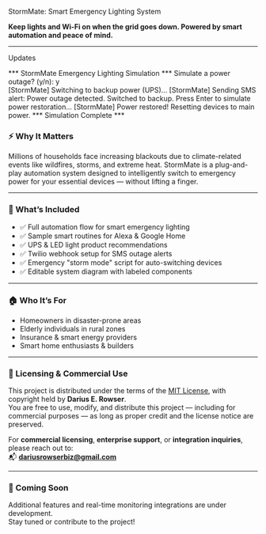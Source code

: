  StormMate: Smart Emergency Lighting System

**Keep lights and Wi-Fi on when the grid goes down. Powered by smart automation and peace of mind.**

---
Updates

*** StormMate Emergency Lighting Simulation ***
Simulate a power outage? (y/n): y  
[StormMate] Switching to backup power (UPS)...
[StormMate] Sending SMS alert: Power outage detected. Switched to backup.
Press Enter to simulate power restoration...
[StormMate] Power restored! Resetting devices to main power.
*** Simulation Complete ***


### ⚡ Why It Matters

Millions of households face increasing blackouts due to climate-related events like wildfires, storms, and extreme heat. StormMate is a plug-and-play automation system designed to intelligently switch to emergency power for your essential devices — without lifting a finger.

---

### 🧠 What’s Included

- ✅ Full automation flow for smart emergency lighting
- ✅ Sample smart routines for Alexa & Google Home
- ✅ UPS & LED light product recommendations
- ✅ Twilio webhook setup for SMS outage alerts
- ✅ Emergency "storm mode" script for auto-switching devices
- ✅ Editable system diagram with labeled components

---

### 🏠 Who It’s For

- Homeowners in disaster-prone areas
- Elderly individuals in rural zones
- Insurance & smart energy providers
- Smart home enthusiasts & builders

---

### 💼 Licensing & Commercial Use

This project is distributed under the terms of the [MIT License](./LICENSE), with copyright held by **Darius E. Rowser**.  
You are free to use, modify, and distribute this project — including for commercial purposes — as long as proper credit and the license notice are preserved.

For **commercial licensing**, **enterprise support**, or **integration inquiries**, please reach out to:  
📬 **dariusrowserbiz@gmail.com**

---

### 🚀 Coming Soon

Additional features and real-time monitoring integrations are under development.  
Stay tuned or contribute to the project!


